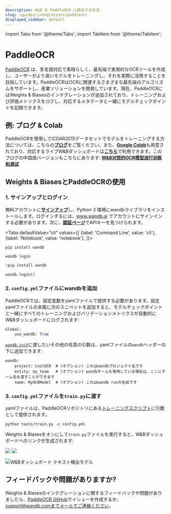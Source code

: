 ```yaml
---
description: W&B を PaddleOCR に統合する方法
slug: /guides/integrations/paddleocr
displayed_sidebar: default
---
```


import Tabs from '@theme/Tabs';
import TabItem from '@theme/TabItem';


# PaddleOCR

[PaddleOCR](https://github.com/PaddlePaddle/PaddleOCR) は、多言語対応で素晴らしく、最先端で実用的なOCRツールを作成し、ユーザーがより良いモデルをトレーニングし、それを実際に活用することを目指しています。PaddleOCRはOCRに関連するさまざまな最先端のアルゴリズムをサポートし、産業ソリューションを開発しています。現在、PaddleOCRにはWeights & Biasesのインテグレーションが追加されており、トレーニングおよび評価メトリクスをログし、対応するメタデータと一緒にモデルチェックポイントを記録できます。

## 例: ブログ & Colab

PaddleOCRを使用してICDAR2015データセットでモデルをトレーニングする方法については、こちらの[**ブログ**](https://wandb.ai/manan-goel/text_detection/reports/Train-and-Debug-Your-OCR-Models-with-PaddleOCR-and-W-B--VmlldzoyMDUwMDIw)をご覧ください。また、[**Google Colab**](https://colab.research.google.com/drive/1id2VTIQ5-M1TElAkzjzobUCdGeJeW-nV?usp=sharing)も用意されており、対応するライブW&Bダッシュボードは[**こちら**](https://wandb.ai/manan-goel/text_detection)で利用できます。このブログの中国語バージョンもこちらにあります: [**W&B对您的OCR模型进行训练和调试**](https://wandb.ai/wandb_fc/chinese/reports/W-B-OCR---VmlldzoyMDk1NzE4)

## Weights & BiasesとPaddleOCRの使用

### 1. サインアップとログイン

無料アカウントに[**サインアップ**](https://wandb.ai/site)し、Python 3 環境にwandbライブラリをインストールします。ログインするには、www.wandb.ai でアカウントにサインインする必要があります。次に、[**認証ページ**](https://wandb.ai/authorize)でAPIキーを見つけられます。

<Tabs
  defaultValue="cli"
  values={[
    {label: 'Command Line', value: 'cli'},
    {label: 'Notebook', value: 'notebook'},
  ]}>
  <TabItem value="cli">

```
pip install wandb

wandb login
```

  </TabItem>
  <TabItem value="notebook">

```python
!pip install wandb

wandb.login()
```

  </TabItem>
</Tabs>

### 2. `config.yml`ファイルにwandbを追加

PaddleOCRでは、設定変数をyamlファイルで提供する必要があります。設定yamlファイルの末尾に次のスニペットを追加すると、モデルチェックポイントと一緒にすべてのトレーニングおよびバリデーションメトリクスが自動的にW&Bダッシュボードにログされます:

```python
Global:
    use_wandb: True
```

[`wandb.init`](https://docs.wandb.ai/guides/track/launch)に渡したいその他の任意の引数は、yamlファイルの`wandb`ヘッダーの下に追加できます:

```
wandb:  
    project: CoolOCR  # (オプション) これはwandbプロジェクト名です
    entity: my_team   # (オプション) wandbチームを使用している場合は、ここにチーム名を渡すことができます
    name: MyOCRModel  # (オプション) これはwandb runの名前です
```

### 3. `config.yml`ファイルを`train.py`に渡す

yamlファイルは、PaddleOCRリポジトリにある[トレーニングスクリプト](https://github.com/PaddlePaddle/PaddleOCR/blob/release/2.5/tools/train.py)に引数として提供されます。

```
python tools/train.py -c config.yml
```

Weights & Biasesをオンにして`train.py`ファイルを実行すると、W&Bダッシュボードへのリンクが生成されます:

![](/images/integrations/paddleocr_wb_dashboard1.png) ![](/images/integrations/paddleocr_wb_dashboard2.png)

![W&Bダッシュボード テキスト検出モデル](/images/integrations/paddleocr_wb_dashboard3.png)

## フィードバックや問題がありますか?

Weights & Biasesのインテグレーションに関するフィードバックや問題がありましたら、[PaddleOCR GitHub](https://github.com/PaddlePaddle/PaddleOCR)でイシューを作成するか、support@wandb.comまでメールでご連絡ください。